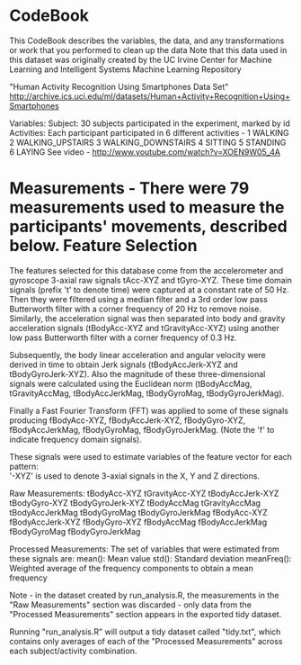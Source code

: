 # CodeBook

This CodeBook describes the variables, the data, and any transformations or work that you performed to clean up the data
Note that this data used in this dataset was originally created by the UC Irvine Center for Machine Learning and Intelligent Systems Machine Learning Repository

"Human Activity Recognition Using Smartphones Data Set"
 http://archive.ics.uci.edu/ml/datasets/Human+Activity+Recognition+Using+Smartphones



Variables:
Subject: 30 subjects participated in the experiment, marked by id
Activities: Each participant participated in 6 different activities - 
1 WALKING
2 WALKING_UPSTAIRS
3 WALKING_DOWNSTAIRS
4 SITTING
5 STANDING
6 LAYING
See video - http://www.youtube.com/watch?v=XOEN9W05_4A

Measurements - 
There were 79 measurements used to measure the participants' movements, described below.
Feature Selection 
=================

The features selected for this database come from the accelerometer and gyroscope 3-axial raw signals tAcc-XYZ and tGyro-XYZ. These time domain signals (prefix 't' to denote time) were captured at a constant rate of 50 Hz. Then they were filtered using a median filter and a 3rd order low pass Butterworth filter with a corner frequency of 20 Hz to remove noise. Similarly, the acceleration signal was then separated into body and gravity acceleration signals (tBodyAcc-XYZ and tGravityAcc-XYZ) using another low pass Butterworth filter with a corner frequency of 0.3 Hz. 

Subsequently, the body linear acceleration and angular velocity were derived in time to obtain Jerk signals (tBodyAccJerk-XYZ and tBodyGyroJerk-XYZ). Also the magnitude of these three-dimensional signals were calculated using the Euclidean norm (tBodyAccMag, tGravityAccMag, tBodyAccJerkMag, tBodyGyroMag, tBodyGyroJerkMag). 

Finally a Fast Fourier Transform (FFT) was applied to some of these signals producing fBodyAcc-XYZ, fBodyAccJerk-XYZ, fBodyGyro-XYZ, fBodyAccJerkMag, fBodyGyroMag, fBodyGyroJerkMag. (Note the 'f' to indicate frequency domain signals). 

These signals were used to estimate variables of the feature vector for each pattern:  
'-XYZ' is used to denote 3-axial signals in the X, Y and Z directions.

Raw Measurements:
tBodyAcc-XYZ
tGravityAcc-XYZ
tBodyAccJerk-XYZ
tBodyGyro-XYZ
tBodyGyroJerk-XYZ
tBodyAccMag
tGravityAccMag
tBodyAccJerkMag
tBodyGyroMag
tBodyGyroJerkMag
fBodyAcc-XYZ
fBodyAccJerk-XYZ
fBodyGyro-XYZ
fBodyAccMag
fBodyAccJerkMag
fBodyGyroMag
fBodyGyroJerkMag

Processed Measurements:
The set of variables that were estimated from these signals are: 
mean(): Mean value
std(): Standard deviation
meanFreq(): Weighted average of the frequency components to obtain a mean frequency


Note - in the dataset created by run_analysis.R, the measurements in the "Raw Measurements" section was discarded - only data from the "Processed Measurements" section appears in the exported tidy dataset.

Running "run_analysis.R" will output a tidy dataset called "tidy.txt", which contains only averages of each of the "Processed Measurements" across each subject/activity combination.